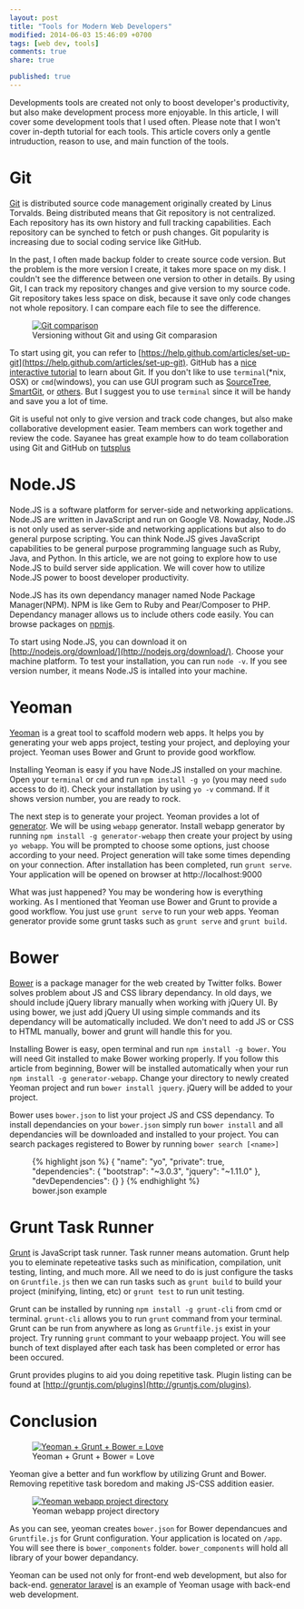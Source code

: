 ```yaml
---
layout: post
title: "Tools for Modern Web Developers"
modified: 2014-06-03 15:46:09 +0700
tags: [web dev, tools]
comments: true
share: true

published: true
---
```


Developments tools are created not only to boost developer's productivity, but also make development process more enjoyable. In this article, I will cover some development tools that I used often. Please note that I won't cover in-depth tutorial for each tools. This article covers only a gentle intruduction, reason to use, and main function of the tools.

# Git
[Git](http://git-scm.com/) is distributed source code management originally created by Linus Torvalds. Being distributed means that Git repository is not centralized. Each repository has its own history and full tracking capabilities. Each repository can be synched to fetch or push changes. Git popularity is increasing due to social coding service like GitHub.

In the past, I often made backup folder to create source code version. But the problem is the more version I create, it takes more space on my disk. I couldn't see the difference between one version to other in details. By using Git, I can track my repository changes and give version to my source code. Git repository takes less space on disk, because it save only code changes not whole repository. I can compare each file to see the difference.

<figure class="center">
	<a href="{{ site.url }}images/posts/tools-for-modern-developers/nogit-git-comparison.png"><img src="{{ site.url }}images/posts/tools-for-modern-developers/nogit-git-comparison.png" alt="Git comparison"></a>
	<figcaption>Versioning without Git and using Git comparasion</figcaption>
</figure>

To start using git, you can refer to [https://help.github.com/articles/set-up-git](https://help.github.com/articles/set-up-git). GitHub has a [nice interactive tutorial](http://try.github.com/) to learn about Git.  If you don't like to use ```terminal```(*nix, OSX) or ```cmd```(windows), you can use GUI program such as [SourceTree](http://www.sourcetreeapp.com/), [SmartGit](http://www.syntevo.com/smartgithg/), or [others](http://git-scm.com/downloads/guis). But I suggest you to use ```terminal``` since it will be handy and save you a lot of time.

Git is useful not only to give version and track code changes, but also make collaborative development easier. Team members can work together and review the code. Sayanee has great example how to do team collaboration using Git and GitHub on [tutsplus](http://code.tutsplus.com/articles/team-collaboration-with-github--net-29876)

# Node.JS
Node.JS is a software platform for server-side and networking applications. Node.JS are written in JavaScript and run on Google V8. Nowaday, Node.JS is not only used as server-side and networking applications but also to do general purpose scripting. You can think Node.JS gives JavaScript capabilities to be general purpose programming language such as Ruby, Java, and Python. In this article, we are not going to explore how to use Node.JS to build server side application. We will cover how to utilize Node.JS power to boost developer productivity.

Node.JS has its own dependancy manager named Node Package Manager(NPM). NPM is like Gem to Ruby and Pear/Composer to PHP. Dependancy manager allows us to include others code easily. You can browse packages on [npmjs](https://npmjs.org/).

To start using Node.JS, you can download it on [http://nodejs.org/download/](http://nodejs.org/download/). Choose your machine platform. To test your installation, you can run ```node -v```. If you see version number, it means Node.JS is intalled into your machine.

# Yeoman
[Yeoman](http://yeoman.io/) is a great tool to scaffold modern web apps. It helps you by generating your web apps project, testing your project, and deploying your project. Yeoman uses Bower and Grunt to provide good workflow.

Installing Yeoman is easy if you have Node.JS installed on your machine. Open your ```terminal``` or ```cmd``` and run ```npm install -g yo``` (you may need ```sudo``` access to do it). Check your installation by using ```yo -v``` command. If it shows version number, you are ready to rock. 

The next step is to generate your project. Yeoman provides a lot of [generator](http://yeoman.io/community-generators.html). We will be using ```webapp``` generator. Install webapp generator by running ```npm install -g generator-webapp``` then create your project by using ```yo webapp```. You will be prompted to choose some options, just choose according to your need. Project generation will take some times depending on your connection. After  installation has been completed, run ```grunt serve```. Your application will be opened on browser at http://localhost:9000

What was just happened? You may be wondering how is everything working. As I mentioned that Yeoman use Bower and Grunt to provide a good workflow. You just use ```grunt serve``` to run your web apps. Yeoman generator provide some grunt tasks such as ```grunt serve``` and ```grunt build```. 

# Bower
[Bower](http://bower.io/) is a package manager for the web created by Twitter folks. Bower solves problem about JS and CSS library dependancy. In old days, we should include jQuery library manually when working with jQuery UI. By using bower, we just add jQuery UI using simple commands and its dependancy will be automatically included. We don't need to add JS or CSS to HTML manually, bower and grunt will handle this for you.

Installing Bower is easy, open terminal and run ```npm install -g bower```. You will need Git installed to make Bower working properly. If you follow this article from beginning, Bower will be installed automatically when your run ```npm install -g generator-webapp```. Change your directory to newly created Yeoman project and run ```bower install jquery```. jQuery will be added to your project. 

Bower uses ```bower.json``` to list your project JS and CSS dependancy. To install dependancies on your ```bower.json``` simply run ```bower install``` and all dependancies will be downloaded and installed to your project. You can search packages registered to Bower by running ```bower search [<name>]```

<figure>
{% highlight json %}
{
	"name": "yo",
	"private": true,
	"dependencies": {
		"bootstrap": "~3.0.3",
		"jquery": "~1.11.0"
  	},
  	"devDependencies": {}
}
{% endhighlight %}
	<figcaption class="center">bower.json example</figcaption>
</figure>

# Grunt Task Runner
[Grunt](http://gruntjs.com) is JavaScript task runner. Task runner means automation. Grunt help you to eleminate repeteative tasks such as minification, compilation, unit testing, linting, and much more. All we need to do is just configure the tasks on `Gruntfile.js` then we can run tasks such as `grunt build` to build your project (minifying, linting, etc) or `grunt test` to run unit testing.

Grunt can be installed by running `npm install -g grunt-cli` from cmd or terminal. `grunt-cli` allows you to run `grunt` command from your terminal. Grunt can be run from anywhere as long as `Gruntfile.js` exist in your project. Try running `grunt` commant to your webaapp project. You will see bunch of text displayed after each task has been completed or error has been occured.

Grunt provides plugins to aid you doing repetitive task. Plugin listing can be found at [http://gruntjs.com/plugins](http://gruntjs.com/plugins). 

# Conclusion

<figure class="center">
	<a href="{{ site.url }}images/posts/tools-for-modern-developers/yeoman-grunt-bower-love.png"><img src="{{ site.url }}images/posts/tools-for-modern-developers/yeoman-grunt-bower-love.png" alt="Yeoman + Grunt + Bower = Love"></a>
	<figcaption>Yeoman + Grunt + Bower = Love</figcaption>
</figure>

Yeoman give a better and fun workflow by utilizing Grunt and Bower. Removing repetitive task boredom and making JS-CSS addition easier. 

<figure class="center">
	<a href="{{ site.url }}images/posts/tools-for-modern-developers/yeoman-webapp-directory.png"><img src="{{ site.url }}images/posts/tools-for-modern-developers/yeoman-webapp-directory.png" alt="Yeoman webapp project directory"></a>
	<figcaption>Yeoman webapp project directory</figcaption>
</figure>

As you can see, yeoman creates `bower.json` for Bower dependancues and `Gruntfile.js` for Grunt configuration. Your application is located on `/app`. You will see there is `bower_components` folder. `bower_components` will hold all library of your bower depandancy.

Yeoman can be used not only for front-end web development, but also for back-end. [generator laravel](https://www.npmjs.org/package/generator-laravel) is an example of Yeoman usage with back-end web development. 